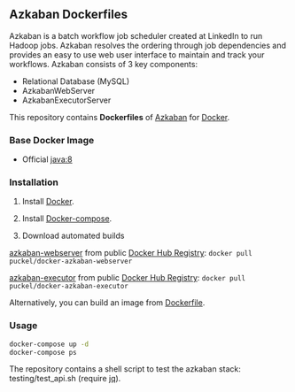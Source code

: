 ## Azkaban Dockerfiles
Azkaban is a batch workflow job scheduler created at LinkedIn to run Hadoop jobs. Azkaban resolves the ordering through job dependencies and provides an easy to use web user interface to maintain and track your workflows.
Azkaban consists of 3 key components:

- Relational Database (MySQL)
- AzkabanWebServer
- AzkabanExecutorServer

This repository contains **Dockerfiles** of [Azkaban](http://azkaban.github.io/) for [Docker](https://www.docker.com/).


### Base Docker Image
* Official [java:8](https://registry.hub.docker.com/_/java/)


### Installation
1. Install [Docker](https://www.docker.com/).

2. Install [Docker-compose](https://docs.docker.com/compose/install/).

3. Download automated builds

[azkaban-webserver](https://registry.hub.docker.com/u/puckel/docker-azkaban-webserver/) from public [Docker Hub Registry](https://registry.hub.docker.com/): `docker pull puckel/docker-azkaban-webserver`

[azkaban-executor](https://registry.hub.docker.com/u/puckel/docker-azkaban-executor/) from public [Docker Hub Registry](https://registry.hub.docker.com/): `docker pull puckel/docker-azkaban-executor`

Alternatively, you can build an image from [Dockerfile](https://github.com/puckel/docker-azkaban).


### Usage
```bash
docker-compose up -d
docker-compose ps
```

The repository contains a shell script to test the azkaban stack: testing/test_api.sh (require [jq](https://stedolan.github.io/jq/)).
